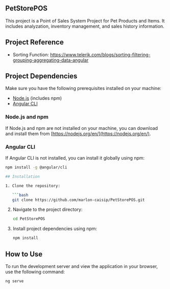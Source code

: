 ## PetStorePOS

This project is a Point of Sales System Project for Pet Products and Items. It includes analyzation, inventory management, and sales history information.

## Project Reference

- Sorting Function: https://www.telerik.com/blogs/sorting-filtering-grouping-aggregating-data-angular

## Project Dependencies

Make sure you have the following prerequisites installed on your machine:

- [Node.js](https://nodejs.org/en/) (includes npm)
- [Angular CLI](https://cli.angular.io/)

### Node.js and npm

If Node.js and npm are not installed on your machine, you can download and install them from [https://nodejs.org/en/](https://nodejs.org/en/).

### Angular CLI

If Angular CLI is not installed, you can install it globally using npm:

```bash
npm install -g @angular/cli

## Installation

1. Clone the repository:

   ```bash
   git clone https://github.com/marlon-caisip/PetStorePOS.git
   ```

2. Navigate to the project directory:

   ```bash
   cd PetStorePOS
   ```

3. Install project dependencies using npm:

   ```bash
   npm install
   ```

## How to Use

To run the development server and view the application in your browser, use the following command:

```bash
ng serve
```
